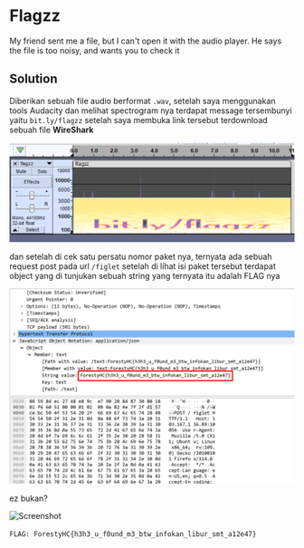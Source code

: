 # Flagzz
My friend sent me a file, but I can't open it with the audio player. He says the file is too noisy, and wants you to check it

## Solution
Diberikan sebuah file audio berformat ```.wav```, setelah saya menggunakan tools Audacity dan melihat spectrogram nya terdapat message tersembunyi yaitu ```bit.ly/flagzz``` setelah saya membuka link tersebut terdownload sebuah file **WireShark** 

![Screenshot](https://raw.githubusercontent.com/ilmndwntr/ForestyHC-CTF-WRITEUP/main/Forensic/Flagzz/ss1.png)

dan setelah di cek satu persatu nomor paket nya, ternyata ada sebuah request post pada url ```/figlet``` setelah di lihat isi paket tersebut terdapat object yang di tunjukan sebuah string yang ternyata itu adalah FLAG nya

![Screenshot](https://raw.githubusercontent.com/ilmndwntr/ForestyHC-CTF-WRITEUP/main/Forensic/Flagzz/ss2.png)

ez bukan?

![Screenshot](https://media.tenor.com/-E6edZFWFXwAAAAC/cool-duck-duck.gif)

```FLAG: ForestyHC{h3h3_u_f0und_m3_btw_infokan_libur_smt_a12e47}```